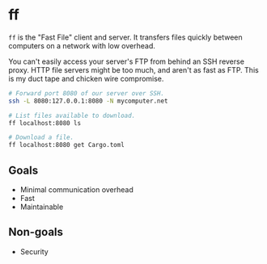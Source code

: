 # ff

`ff` is the "Fast File" client and server. It transfers files quickly between computers
on a network with low overhead.

You can't easily access your server's FTP from behind an SSH reverse proxy. HTTP file servers
might be too much, and aren't as fast as FTP. This is my duct tape and chicken wire compromise.

```sh
# Forward port 8080 of our server over SSH.
ssh -L 8080:127.0.0.1:8080 -N mycomputer.net

# List files available to download.
ff localhost:8080 ls

# Download a file.
ff localhost:8080 get Cargo.toml
```

## Goals
* Minimal communication overhead
* Fast
* Maintainable

## Non-goals
* Security
